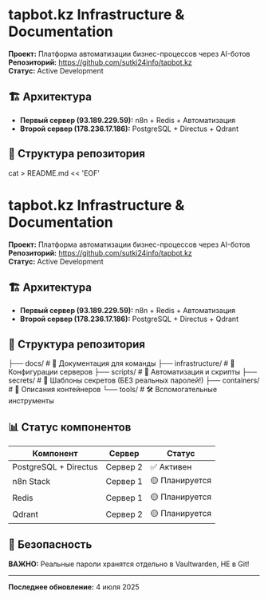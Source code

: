 # tapbot.kz Infrastructure & Documentation

**Проект:** Платформа автоматизации бизнес-процессов через AI-ботов  
**Репозиторий:** https://github.com/sutki24info/tapbot.kz  
**Статус:** Active Development

## 🏗️ Архитектура

- **Первый сервер (93.189.229.59):** n8n + Redis + Автоматизация
- **Второй сервер (178.236.17.186):** PostgreSQL + Directus + Qdrant

## 📁 Структура репозитория
cat > README.md << 'EOF'
# tapbot.kz Infrastructure & Documentation

**Проект:** Платформа автоматизации бизнес-процессов через AI-ботов  
**Репозиторий:** https://github.com/sutki24info/tapbot.kz  
**Статус:** Active Development

## 🏗️ Архитектура

- **Первый сервер (93.189.229.59):** n8n + Redis + Автоматизация
- **Второй сервер (178.236.17.186):** PostgreSQL + Directus + Qdrant

## 📁 Структура репозитория
├── docs/                    # 👥 Документация для команды
├── infrastructure/          # 🔧 Конфигурации серверов
├── scripts/                 # 🤖 Автоматизация и скрипты
├── secrets/                 # 🔐 Шаблоны секретов (БЕЗ реальных паролей!)
├── containers/              # 🐳 Описания контейнеров
└── tools/                   # 🛠️ Вспомогательные инструменты
## 📊 Статус компонентов

| Компонент | Сервер | Статус |
|-----------|---------|---------|
| PostgreSQL + Directus | Сервер 2 | ✅ Активен |
| n8n Stack | Сервер 1 | 🟡 Планируется |
| Redis | Сервер 1 | 🟡 Планируется |
| Qdrant | Сервер 2 | 🟡 Планируется |

## 🔐 Безопасность

**ВАЖНО:** Реальные пароли хранятся отдельно в Vaultwarden, НЕ в Git!

---
**Последнее обновление:** 4 июля 2025
